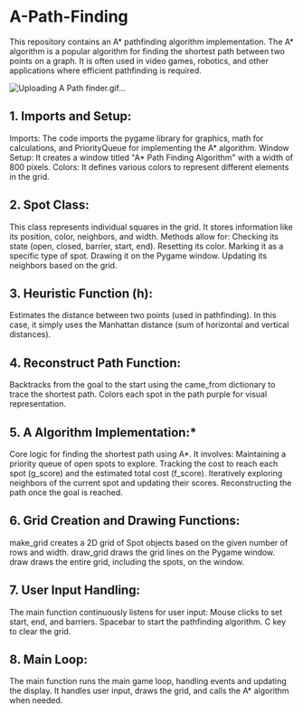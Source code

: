 # A-Path-Finding
This repository contains an A* pathfinding algorithm implementation. The A* algorithm is a popular algorithm for finding the shortest path between two points on a graph. It is often used in video games, robotics, and other applications where efficient pathfinding is required.

![Uploading A Path finder.gif…]()


## 1. Imports and Setup:
Imports: The code imports the pygame library for graphics, math for calculations, and PriorityQueue for implementing the A* algorithm.
Window Setup: It creates a window titled "A* Path Finding Algorithm" with a width of 800 pixels.
Colors: It defines various colors to represent different elements in the grid.

## 2. Spot Class:
This class represents individual squares in the grid.
It stores information like its position, color, neighbors, and width.
Methods allow for:
Checking its state (open, closed, barrier, start, end).
Resetting its color.
Marking it as a specific type of spot.
Drawing it on the Pygame window.
Updating its neighbors based on the grid.

## 3. Heuristic Function (h):
Estimates the distance between two points (used in pathfinding).
In this case, it simply uses the Manhattan distance (sum of horizontal and vertical distances).

## 4. Reconstruct Path Function:
Backtracks from the goal to the start using the came_from dictionary to trace the shortest path.
Colors each spot in the path purple for visual representation.

## 5. A Algorithm Implementation:*
Core logic for finding the shortest path using A*.
It involves:
Maintaining a priority queue of open spots to explore.
Tracking the cost to reach each spot (g_score) and the estimated total cost (f_score).
Iteratively exploring neighbors of the current spot and updating their scores.
Reconstructing the path once the goal is reached.

## 6. Grid Creation and Drawing Functions:
make_grid creates a 2D grid of Spot objects based on the given number of rows and width.
draw_grid draws the grid lines on the Pygame window.
draw draws the entire grid, including the spots, on the window.

## 7. User Input Handling:
The main function continuously listens for user input:
Mouse clicks to set start, end, and barriers.
Spacebar to start the pathfinding algorithm.
C key to clear the grid.

## 8. Main Loop:
The main function runs the main game loop, handling events and updating the display.
It handles user input, draws the grid, and calls the A* algorithm when needed.
